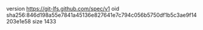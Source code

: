 version https://git-lfs.github.com/spec/v1
oid sha256:846d198a55e7841a45136e827641e7c794c056b5750df1b5c3ae9f14203e1e58
size 1433
